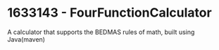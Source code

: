 # 1633143 - FourFunctionCalculator

A calculator that supports the BEDMAS rules of math, built using Java(maven)
